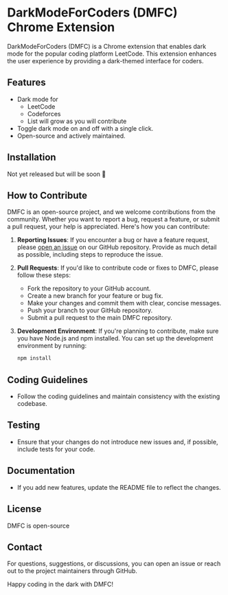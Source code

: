 # DarkModeForCoders (DMFC) Chrome Extension

DarkModeForCoders (DMFC) is a Chrome extension that enables dark mode for the popular coding platform LeetCode. This extension enhances the user experience by providing a dark-themed interface for coders.


## Features

- Dark mode for
    - LeetCode
    - Codeforces
    - List will grow as you will contribute
- Toggle dark mode on and off with a single click.
- Open-source and actively maintained.

## Installation

Not yet released but will be soon 🤗

## How to Contribute

DMFC is an open-source project, and we welcome contributions from the community. Whether you want to report a bug, request a feature, or submit a pull request, your help is appreciated. Here's how you can contribute:

1. **Reporting Issues**: If you encounter a bug or have a feature request, please [open an issue](https://github.com/deepsalunkhee/DMFC/issues) on our GitHub repository. Provide as much detail as possible, including steps to reproduce the issue.

2. **Pull Requests**: If you'd like to contribute code or fixes to DMFC, please follow these steps:
   - Fork the repository to your GitHub account.
   - Create a new branch for your feature or bug fix.
   - Make your changes and commit them with clear, concise messages.
   - Push your branch to your GitHub repository.
   - Submit a pull request to the main DMFC repository.

3. **Development Environment**: If you're planning to contribute, make sure you have Node.js and npm installed. You can set up the development environment by running:
   ```bash
   npm install

## Coding Guidelines
- Follow the coding guidelines and maintain consistency with the existing codebase.

## Testing
- Ensure that your changes do not introduce new issues and, if possible, include tests for your code.

## Documentation
- If you add new features, update the README file to reflect the changes.

## License
DMFC is open-source 

## Contact
For questions, suggestions, or discussions, you can open an issue or reach out to the project maintainers through GitHub.

Happy coding in the dark with DMFC!

